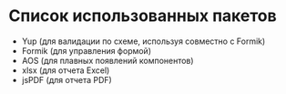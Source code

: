 # Список использованных пакетов
- Yup (для валидации по схеме, используя совместно с Formik)
- Formik (для управления формой)
- AOS (для плавных появлений компонентов)
- xlsx (для отчета Excel)
- jsPDF (для отчета PDF)
